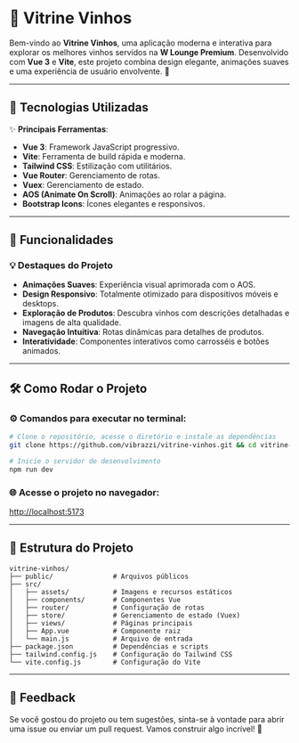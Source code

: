 # 🍷 Vitrine Vinhos

Bem-vindo ao **Vitrine Vinhos**, uma aplicação moderna e interativa para explorar os melhores vinhos servidos na **W Lounge Premium**. Desenvolvido com **Vue 3** e **Vite**, este projeto combina design elegante, animações suaves e uma experiência de usuário envolvente. 🥂

---

## 🚀 Tecnologias Utilizadas

✨ **Principais Ferramentas**:
- **Vue 3**: Framework JavaScript progressivo.
- **Vite**: Ferramenta de build rápida e moderna.
- **Tailwind CSS**: Estilização com utilitários.
- **Vue Router**: Gerenciamento de rotas.
- **Vuex**: Gerenciamento de estado.
- **AOS (Animate On Scroll)**: Animações ao rolar a página.
- **Bootstrap Icons**: Ícones elegantes e responsivos.

---

## 🎨 Funcionalidades

### 💡 Destaques do Projeto
- **Animações Suaves**: Experiência visual aprimorada com o AOS.
- **Design Responsivo**: Totalmente otimizado para dispositivos móveis e desktops.
- **Exploração de Produtos**: Descubra vinhos com descrições detalhadas e imagens de alta qualidade.
- **Navegação Intuitiva**: Rotas dinâmicas para detalhes de produtos.
- **Interatividade**: Componentes interativos como carrosséis e botões animados.

---


## 🛠️ Como Rodar o Projeto

### ⚙️ Comandos para executar no terminal:
```bash
# Clone o repositório, acesse o diretório e instale as dependências
git clone https://github.com/vibrazzi/vitrine-vinhos.git && cd vitrine-vinhos

# Inicie o servidor de desenvolvimento
npm run dev
```

### 🌐 Acesse o projeto no navegador:
[http://localhost:5173](http://localhost:5173)

---

## 📂 Estrutura do Projeto

```
vitrine-vinhos/
├── public/               # Arquivos públicos
├── src/
│   ├── assets/           # Imagens e recursos estáticos
│   ├── components/       # Componentes Vue
│   ├── router/           # Configuração de rotas
│   ├── store/            # Gerenciamento de estado (Vuex)
│   ├── views/            # Páginas principais
│   ├── App.vue           # Componente raiz
│   └── main.js           # Arquivo de entrada
├── package.json          # Dependências e scripts
├── tailwind.config.js    # Configuração do Tailwind CSS
└── vite.config.js        # Configuração do Vite
```

---

## 💬 Feedback

Se você gostou do projeto ou tem sugestões, sinta-se à vontade para abrir uma issue ou enviar um pull request. Vamos construir algo incrível! 🚀